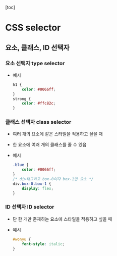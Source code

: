 [toc]

# CSS selector

## 요소, 클래스, ID 선택자

### 요소 선택자 type selector

- 예시

  ```css
  h1 {
      color: #0066ff;
  }
  strong {
      color: #ffc82c;
  }
  ```

### 클래스 선택자 class selector

- 여러 개의 요소에 같은 스타일을 적용하고 싶을 때
- 한 요소에 여러 개의 클래스를 줄 수 있음

- 예시

  ```css
  .blue {
      color: #0066ff;
  }
  /* div태그이고 box-0이자 box-1인 요소 */
  div.box-0.box-1 {
      display: flex;
  }
  ```

### ID 선택자 ID selector

- 단 한 개만 존재하는 요소에 스타일을 적용하고 싶을 때

- 예시

  ```css
  #wonyu {
      font-style: italic;
  }
  ```

<br>

